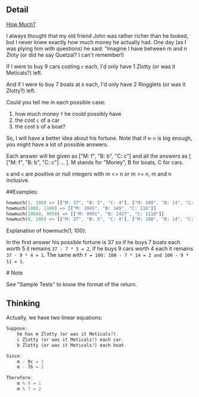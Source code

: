 ## Detail

[How Much?](https://www.codewars.com/kata/how-much/train/rust)

I always thought that my old friend John was rather richer than he looked, but I never knew exactly how much money he actually had. One day (as I was plying him with questions) he said: "Imagine I have between m and n Zloty (or did he say Quetzal? I can't remember!)

If I were to buy 9 cars costing `c` each, I'd only have 1 Zlotty (or was it Meticals?) left.

And if I were to buy 7 boats at `b` each, I'd only have 2 Ringglets (or was it Zlotty?) left.

Could you tell me in each possible case:

1. how much money `f` he could possibly have 
2. the cost `c` of a car 
3. the cost `b` of a boat?

So, I will have a better idea about his fortune. Note that if `m-n` is big enough, you might have a lot of possible answers. 

Each answer will be given as ["M: f", "B: b", "C: c"] and all the answers as [ ["M: f", "B: b", "C: c"] ... ]. M stands for "Money", B for boats, C for cars.

`m` and `n` are positive or null integers with m <= n or m >= n, m and n inclusive.

\##Examples:

```rust
howmuch(1, 100) => [["M: 37", "B: 5", "C: 4"], ["M: 100", "B: 14", "C: 11"]]
howmuch(1000, 1100) => [["M: 1045", "B: 149", "C: 116"]]
howmuch(10000, 9950) => [["M: 9991", "B: 1427", "C: 1110"]]
howmuch(0, 200) => [["M: 37", "B: 5", "C: 4"], ["M: 100", "B: 14", "C: 11"], ["M: 163", "B: 23", "C: 18"]]
```

Explanation of howmuch(1, 100):

In the first answer his possible fortune is 37 so if he buys 7 boats each worth 5 it remains `37 - 7 * 5 = 2`, if he buys 9 cars worth 4 each it remains `37 - 9 * 4 = 1`. The same with `f = 100: 100 - 7 * 14 = 2 and 100 - 9 * 11 = 1`.

\# Note

See "Sample Tests" to know the format of the return.

## Thinking

Actually, we have two linear equations:

```rust
Suppose:
    he has m Zlotty (or was it Meticals?).
    c Zlotty (or was it Meticals?) each car. 
    b Zlotty (or was it Meticals?) each boat.

Since:
    m - 9c = 1
    m - 7b = 2

Therefore:
    m % 9 = 1
    m % 7 = 2
```

